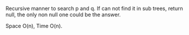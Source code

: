 
Recursive manner to search  p and q. If can not find it in sub trees, return null, the only non null one could be the answer.   

Space O(n), Time O(n). 